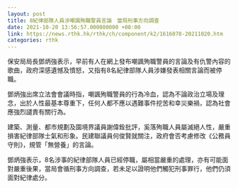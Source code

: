 ```yaml
---
layout: post
title: 8紀律部隊人員涉嘲諷殉職警員言論　當局刑事方向調查
date: 2021-10-20 13:56:57.000000000 +08:00
link: https://news.rthk.hk/rthk/ch/component/k2/1616078-20211020.htm
categories: rthk
---
```


保安局局長鄧炳強表示，早前有人在網上發布嘲諷殉職警員的言論及有仇警內容的歌曲，政府深感遺憾及憤怒，又指有8名紀律部隊人員涉嫌發表相關言論而被停職。

鄧炳強出席立法會會議時指，嘲諷殉職警員的行為冷血，認為不論政治立場及理念，出於人性最基本尊重下，任何人都不應以遇難事件挖苦和幸災樂禍，認為社會應強烈譴責有關行為。

建築、測量、都市規劃及園境界議員謝偉銓批評，奚落殉職人員屬滅絕人性，嚴重損害紀律部隊士氣和形象。民建聯議員何俊賢就關注，政府會否考慮修改《公務員守則》，規管「無營養」的言論。

鄧炳強表示，8名涉事的紀律部隊人員已經停職，屬相當嚴重的處理，亦有可能面對嚴重後果，當局會循刑事方向調查，若未足以證明他們觸犯刑事罪行，他們仍須面對紀律處分。
